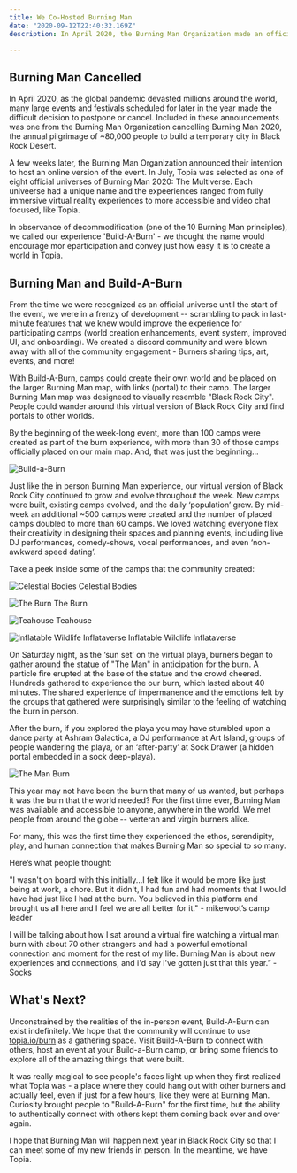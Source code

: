 ```yaml
---
title: We Co-Hosted Burning Man
date: "2020-09-12T22:40:32.169Z"
description: In April 2020, the Burning Man Organization made an official announcement that Burning Man, the annual pilgramage of ~80,000 to build a temporary city in the desert, was cancelled. A few weeks later, the Burning Man Organization made an announcement that they were exploring a digital version of the event. In July, we were selected as one of 8 official universes of Burning Man 2020 - The Multiverse. Each universe had a unique name and our experience was known as Build-A-Burn.

---
```


## Burning Man Cancelled
In April 2020, as the global pandemic devasted millions around the world, many large events and festivals scheduled for later in the year made the difficult decision to postpone or cancel. Included in these announcements was one from the Burning Man Organization cancelling Burning Man 2020, the annual pilgrimage of ~80,000 people to build a temporary city in Black Rock Desert.

A few weeks later, the Burning Man Organization announced their intention to host an online version of the event. In July, Topia was selected as one of eight official universes of Burning Man 2020: The Multiverse. Each univeerse had a unique name and the expeeriences ranged from fully immersive virtual reality experiences to more accessible and video chat focused, like Topia. 

In observance of decommodification (one of the 10 Burning Man principles), we called our experience 'Build-A-Burn' - we thought the name would encourage mor eparticipation and convey just how easy it is to create a world in Topia.


## Burning Man and Build-A-Burn
From the time we were recognized as an official universe until the start of the event, we were in a frenzy of development -- scrambling to pack in last-minute features that we knew would improve the experience for participating camps (world creation enhancements, event system, improved UI, and onboarding). We created a discord community and were blown away with all of the community engagement - Burners sharing tips, art, events, and more!

With Build-A-Burn, camps could create their own world and be placed on the larger Burning Man map, with links (portal) to their camp. The larger Burning Man map was designeed to visually resemble "Black Rock City". People could wander around this virtual version of Black Rock City and find portals to other worlds. 

By the beginning of the week-long event, more than 100 camps were created as part of the burn experience, with more than 30 of those camps officially placed on our main map. And, that was just the beginning...


![Build-a-Burn](./topia-burn.png)

Just like the in person Burning Man experience, our virtual version of Black Rock City continued to grow and evolve throughout the week. New camps were built, existing camps evolved, and the daily ‘population’ grew. By mid-week an additional ~500 camps were created and the number of placed camps doubled to more than 60 camps. We loved watching everyone flex their creativity in designing their spaces and planning events, including live DJ performances, comedy-shows, vocal performances, and even ‘non-awkward speed dating’.

Take a peek inside some of the camps that the community created:

![Celestial Bodies](./topia-celestial-bodies.png)
Celestial Bodies

![The Burn](./topia-the-burn.png)
The Burn

![Teahouse](./topia-teahouse.png)
Teahouse

![Inflatable Wildlife Inflataverse](./topia-inflatable-wildlife.png)
Inflatable Wildlife Inflataverse

On Saturday night, as the ‘sun set’ on the virtual playa, burners began to gather around the statue of "The Man" in anticipation for the burn. A particle fire erupted at the base of the statue and the crowd cheered. Hundreds gathered to experience the our burn, which lasted about 40 minutes. The shared experience of impermanence and the emotions felt by the groups that gathered were surprisingly similar to the feeling of watching the burn in person.

After the burn, if you explored the playa you may have stumbled upon a dance party at Ashram Galactica, a DJ performance at Art Island, groups of people wandering the playa, or an ‘after-party’ at Sock Drawer (a hidden portal embedded in a sock deep-playa).


![The Man Burn](./topia-the-burn.png)

This year may not have been the burn that many of us wanted, but perhaps it was the burn that the world needed? For the first time ever, Burning Man was available and accessible to anyone, anywhere in the world. We  met people from around the globe -- verteran and virgin burners alike.

For many, this was the first time they experienced the ethos, serendipity, play, and human connection that makes Burning Man so special to so many.

Here’s what people thought:

"I wasn't on board with this initially...I felt like it would be more like just being at work, a chore.  But it didn't, I had fun and had moments that I would have had just like I had at the burn.  You believed in this platform and brought us all here and I feel we are all better for it." - mikewoot’s camp leader

I will be talking about how I sat around a virtual fire watching a virtual man burn with about 70 other strangers and had a powerful emotional connection and moment for the rest of my life. Burning Man is about new experiences and connections, and i'd say i've gotten just that this year.” - Socks


## What's Next?
Unconstrained by the realities of the in-person event, Build-A-Burn can exist indefinitely. We hope that the community will continue to use [topia.io/burn](https://topia.io/burn) as a gathering space. Visit Build-A-Burn to connect with others, host an event at your Build-a-Burn camp, or bring some friends to explore all of the amazing things that were built.

It was really magical to see people's faces light up when they first realized what Topia was - a place where they could hang out with other burners and actually feel, even if just for a few hours, like they were at Burning Man. Curiosity brought people to "Build-A-Burn" for the first time, but the ability to authentically connect with others kept them coming back over and over again.  

I hope that Burning Man will happen next year in Black Rock City so that I can meet some of my new friends in person. In the meantime, we have Topia.



